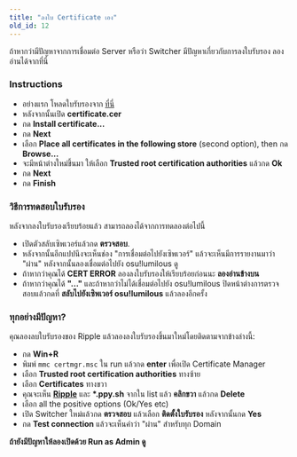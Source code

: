 ```yaml
---
title: "ลงใบ Certificate เอง"
old_id: 12
---
```

ถ้าหากว่ามีปัญหาจากการเชื่อมต่อ Server หรือว่า Switcher มีปัญหาเกี่ยวกับการลงใบรับรอง ลองอ่านได้จากที่นี่

### Instructions
- อย่างแรก โหลดใบรับรองจาก [ที่นี่](https://zxq.co/ripple/ripple-server-switcher/raw/commit/d206bffb6fc896bc9c5121b30ba302e9e31c1161/RippleServerSwitcher/Resources/certificate.cer)
- หลังจากนั้นเปิด **certificate.cer**
- กด **Install certificate...**
- กด **Next**
- เลือก **Place all certificates in the following store** (second option), then กด **Browse...**
- จะมีหน้าต่างใหม่ขึ้นมา ให้เลือก **Trusted root certification authorities** แล้วกด **Ok**
- กด **Next**
- กด **Finish**

### วิธีการทดสอบใบรับรอง
หลังจากลงใบรับรองเรียบร้อยแล้ว สามารถลองได้จากการทดลองต่อไปนี้  

- เปิดตัวสลับเซิพเวอร์แล้วกด **ตรวจสอบ**.  
- หลังจากนั้นอีกแปปนึงจะเห็นช่อง "การเชื่อมต่อไปยังเซิพเวอร์" แล้วจะเห็นมีการรายงานมาว่า "ผ่าน" หลังจากนั้นลองเชื่อมต่อไปยัง osu!lumilous ดู  
- ถ้าหากว่าคุณได้ **CERT ERROR** ลองลงใบรับรองให้เรียบร้อยก่อนนะ **ลองอ่านข้างบน**  
- ถ้าหากว่าคุณได้ **"..."** และถ้าหากว่าไม่ได้เชื่อมต่อไปยัง osu!lumilous ปิดหน้าต่างการตรวจสอบแล้วกดที่ **สลับไปยังเซิพเวอร์ osu!lumilous** แล้วลองอีกครั้ง  

### ทุกอย่างมีปัญหา?
คุณลองลบใบรับรองของ Ripple แล้วลองลงใบรับรองขึ้นมาใหม่โดยติดตามจากข้างล่างนี้:

- กด **Win+R**  
- พิมพ์ `mmc certmgr.msc` ใน run แล้วกด **enter** เพื่อเปิด Certificate Manager  
- เลือก **Trusted root certification authorities** ทางซ้าย
- เลือก **Certificates** ทางขวา
- คุณจะเห็น **[Ripple](http://y.zxq.co/bbyxev.png)** และ **\*.ppy.sh** จากใน list แล้ว **คลิกขวา** แล้วกด **Delete**  
- เลือก all the positive options (Ok/Yes etc)  
- เปิด Switcher ใหม่แล้วกด **ตรวจสอบ** แล้วเลือก **ติดตั้งใบรับรอง** หลังจากนั้นกด **Yes**  
- กด **Test connection** แล้วจะเห็นคำว่า "ผ่าน" สำหรับทุก Domain  

**ถ้ายังมีปัญหาให้ลองเปิดด้วย Run as Admin ดู**
